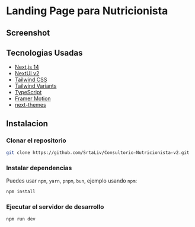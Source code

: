 # Landing Page para Nutricionista
## Screenshot

## Tecnologias Usadas
- [Next.js 14](https://nextjs.org/docs/getting-started)
- [NextUI v2](https://nextui.org/)
- [Tailwind CSS](https://tailwindcss.com/)
- [Tailwind Variants](https://tailwind-variants.org)
- [TypeScript](https://www.typescriptlang.org/)
- [Framer Motion](https://www.framer.com/motion/)
- [next-themes](https://github.com/pacocoursey/next-themes)

## Instalacion
### Clonar el repositorio
```bash
git clone https://github.com/SrtaLiv/Consultorio-Nutricionista-v2.git
```

### Instalar dependencias
Puedes usar `npm`, `yarn`, `pnpm`, `bun`, ejemplo usando `npm`:
```bash
npm install
```

### Ejecutar el servidor de desarrollo
```bash
npm run dev
```

